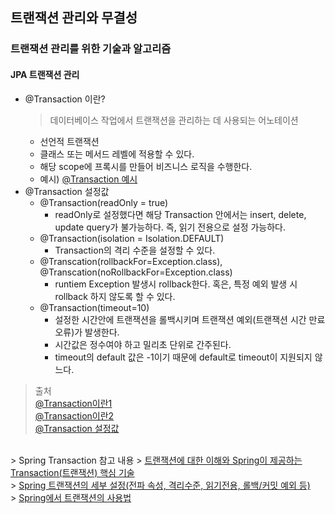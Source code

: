 ## 트랜잭션 관리와 무결성

### 트랜잭션 관리를 위한 기술과 알고리즘
#### JPA 트랜잭션 관리
- @Transaction 이란?
  > 데이터베이스 작업에서 트랜잭션을 관리하는 데 사용되는 어노테이션
  - 선언적 트랜잭션
  - 클래스 또는 메서드 레벨에 적용할 수 있다.
  - 해당 scope에 프록시를 만들어 비즈니스 로직을 수행한다.
  - 예시) <a href="https://kghworks.tistory.com/106">@Transaction 예시</a>
- @Transaction 설정값
  - @Transaction(readOnly = true)
    - readOnly로 설정했다면 해당 Transaction 안에서는 insert, delete, update query가 불가능하다. 즉, 읽기 전용으로 설정 가능하다.
  - @Transaction(isolation = Isolation.DEFAULT)
    - Transaction의 격리 수준을 설정할 수 있다.
  - @Transcation(rollbackFor=Exception.class), @Transcation(noRollbackFor=Exception.class)
    - runtiem Exception 발생시 rollback한다. 혹은, 특정 예외 발생 시 rollback 하지 않도록 할 수 있다.
  - @Transaction(timeout=10)
    - 설정한 시간안에 트랜잭션을 롤백시키며 트랜잭션 예외(트랜잭션 시간 만료 오류)가 발생한다.
    - 시간값은 정수여야 하고 밀리초 단위로 간주된다.
    - timeout의 default 값은 -1이기 때문에 default로 timeout이 지원되지 않느다.

> 출처<br>
> <a href="https://kghworks.tistory.com/106">@Transaction이란1</a><br>
> <a href="https://colevelup.tistory.com/34">@Transaction이란2</a><br>
> <a href="https://velog.io/@kim_think_rae/JPA-%ED%8A%B8%EB%9E%9C%EC%9E%AD%EC%85%98-%EA%B4%80%EB%A6%AC">@Transaction 설정값</a><br>
<br>
> Spring Transaction 참고 내용
> <a href="https://mangkyu.tistory.com/154">트랜잭션에 대한 이해와 Spring이 제공하는 Transaction(트랜잭션) 핵심 기술</a><br>
> <a href="https://mangkyu.tistory.com/169">Spring 트랜잭션의 세부 설정(전파 속성, 격리수준, 읽기전용, 롤백/커밋 예외 등)</a><br>
> <a href="https://mangkyu.tistory.com/170">Spring에서 트랜잭션의 사용법</a><br>
